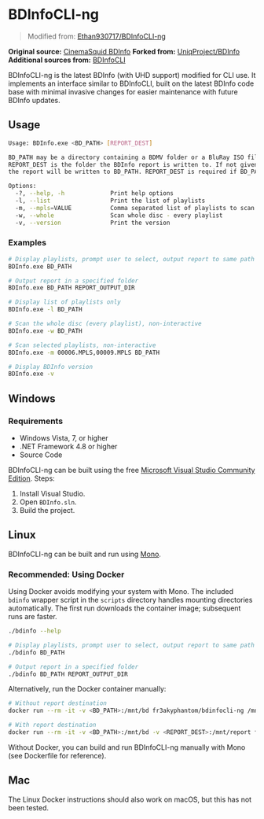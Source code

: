 # BDInfoCLI-ng

> Modified from: [Ethan930717/BDInfoCLI-ng](https://github.com/Ethan930717/BDInfoCLI-ng/tree/kimoji-bdinfo)

**Original source:** [CinemaSquid BDInfo](https://www.videohelp.com/software/BDInfo)
**Forked from:** [UniqProject/BDInfo](https://github.com/UniqProject/BDInfo)
**Additional sources from:** [BDInfoCLI](https://github.com/Tripplesixty/BDInfoCLI)

BDInfoCLI-ng is the latest BDInfo (with UHD support) modified for CLI use. It implements an interface similar to BDInfoCLI, built on the latest BDInfo code base with minimal invasive changes for easier maintenance with future BDInfo updates.

## Usage

```bash
Usage: BDInfo.exe <BD_PATH> [REPORT_DEST]

BD_PATH may be a directory containing a BDMV folder or a BluRay ISO file.
REPORT_DEST is the folder the BDInfo report is written to. If not given, 
the report will be written to BD_PATH. REPORT_DEST is required if BD_PATH is an ISO file.

Options:
  -?, --help, -h             Print help options
  -l, --list                 Print the list of playlists
  -m, --mpls=VALUE           Comma separated list of playlists to scan
  -w, --whole                Scan whole disc - every playlist
  -v, --version              Print the version
```

### Examples

```bash
# Display playlists, prompt user to select, output report to same path
BDInfo.exe BD_PATH

# Output report in a specified folder
BDInfo.exe BD_PATH REPORT_OUTPUT_DIR

# Display list of playlists only
BDInfo.exe -l BD_PATH

# Scan the whole disc (every playlist), non-interactive
BDInfo.exe -w BD_PATH

# Scan selected playlists, non-interactive
BDInfo.exe -m 00006.MPLS,00009.MPLS BD_PATH

# Display BDInfo version
BDInfo.exe -v
```

## Windows

### Requirements

* Windows Vista, 7, or higher
* .NET Framework 4.8 or higher
* Source Code

BDInfoCLI-ng can be built using the free [Microsoft Visual Studio Community Edition](https://visualstudio.microsoft.com/vs/community/).
Steps:

1. Install Visual Studio.
2. Open `BDInfo.sln`.
3. Build the project.

## Linux

BDInfoCLI-ng can be built and run using [Mono](https://www.mono-project.com/).

### Recommended: Using Docker

Using Docker avoids modifying your system with Mono. The included `bdinfo` wrapper script in the `scripts` directory handles mounting directories automatically. The first run downloads the container image; subsequent runs are faster.

```bash
./bdinfo --help

# Display playlists, prompt user to select, output report to same path
./bdinfo BD_PATH

# Output report in a specified folder
./bdinfo BD_PATH REPORT_OUTPUT_DIR
```

Alternatively, run the Docker container manually:

```bash
# Without report destination
docker run --rm -it -v <BD_PATH>:/mnt/bd fr3akyphantom/bdinfocli-ng /mnt/bd

# With report destination
docker run --rm -it -v <BD_PATH>:/mnt/bd -v <REPORT_DEST>:/mnt/report fr3akyphantom/bdinfocli-ng /mnt/bd /mnt/report
```

Without Docker, you can build and run BDInfoCLI-ng manually with Mono (see Dockerfile for reference).

## Mac

The Linux Docker instructions should also work on macOS, but this has not been tested.
